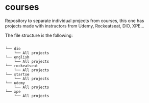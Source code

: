 # courses

Repository to separate individual projects from courses, this one has projects made with instructors from Udemy, Rockeatseat, DIO, XPE...

The file structure is the following:

```

└── dio
    └── All projects
└── english
    └── All projects
└── rockeatseat
    └── All projects
└── startse
    └── All projects
└── udemy
    └── All projects
└── xpe
    └── All projects
```
